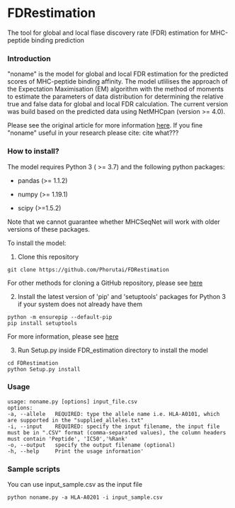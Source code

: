 # FDRestimation
The tool for global and local flase discovery rate (FDR) estimation for MHC-peptide binding prediction
### **Introduction**
"noname" is the model for global and local FDR estimation for the predicted scores of MHC-peptide binding affinity. The model utlilises the approach of the Expectation Maximisation (EM) algorithm with the method of moments to estimate the parameters of data distribution for determining the relative true and false data for global and local FDR calculation. The current version was build based on the predicted data using NetMHCpan (version >= 4.0). 

Please see the original article for more information [here](link).
If you fine "noname" useful in your research please cite:
cite what???
### **How to install?**
The model requires Python 3 ( >= 3.7) and the following python packages:

- pandas (>= 1.1.2)

- numpy (>= 1.19.1)

- scipy (>=1.5.2)

Note that we cannot guarantee whether MHCSeqNet will work with older versions of these packages.

To install the model:

1. Clone this repository
```
git clone https://github.com/Phorutai/FDRestimation
```
For other methods for cloning a GitHub repository, please see  [here](https://help.github.com/articles/cloning-a-repository/)

2. Install the latest version of 'pip' and 'setuptools' packages for Python 3 if your system does not already have them
```
python -m ensurepip --default-pip
pip install setuptools
```
For more information, please see [here](https://packaging.python.org/tutorials/installing-packages/#install-pip-setuptools-and-wheel)

3.  Run Setup.py inside FDR_estimation directory to install the model
```
cd FDRestimation
python Setup.py install
```

### **Usage**
```
usage: noname.py [options] input_file.csv
options:
-a, --allele   REQUIRED: type the allele name i.e. HLA-A0101, which are supported in the "supplied_alleles.txt"
-i, --input    REQUIRED: specify the input filename, the input file must be in ".CSV" format (comma-separated values), the column headers must contain 'Peptide', 'IC50','%Rank'
-o, --output   specify the output filename (optional)
-h, --help     Print the usage information'
```

### **Sample scripts**
You can use input_sample.csv as the input file
```
python noname.py -a HLA-A0201 -i input_sample.csv
```

